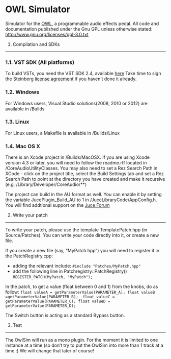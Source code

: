 # OWL Simulator #

Simulator for the [OWL](http://hoxtonowl.com/), a programmable audio effects
pedal. All code and documentation published under the Gnu GPL unless otherwise
stated: http://www.gnu.org/licenses/gpl-3.0.txt


1. Compilation and SDKs
-----------------------

### 1.1. VST SDK (All platforms)
To build VSTs, you need the VST SDK 2.4, available [here](https://code.google.com/p/juced/source/browse/trunk/vst/?r=8) 
Take time to sign the Steinberg [license agreement](www.steinberg.net/en/company/developer.html) if you haven’t done it already.

### 1.2. Windows 
For Windows users, Visual Studio solutions(2008, 2010 or 2012) are available in /Builds 

### 1.3. Linux
For Linux users, a Makefile is available in /Builds/Linux

### 1.4. Mac OS X
There is an Xcode project in /Builds/MacOSX.
If you are using Xcode version 4.3 or later, you will need to follow the readme.rtf located in /CoreAudioUtilityClasses.
You may also need to set a Rez Search Path in XCode - click on the project title, select the Build Settings tab and set a Rez Search Path to point at the directory you have created and make it recursive (e.g. /Library/Developer/CoreAudio/**)

The project can build in the AU format as well. You can enable it by setting the variable JucePlugin_Build_AU to 1 in /JuceLibraryCode/AppConfig.h.
You will find addtional support on the [Juce Forum](http://rawmaterialsoftware.com/juce.php)


2. Write your patch
-------------------

To write your patch, please use the template TemplatePatch.hpp (in Source/Patches).
You can write your code directly into it, or create a new file.

If you create a new file (say, “MyPatch.hpp”) you will need to register it in
the PatchRegistry.cpp: 
- adding the relevant include: 
`#include "Patches/MyPatch.hpp"`
- add the following line in Patchregistry::PatchRegistry()
`REGISTER_PATCH(MyPatch, "MyPatch");`

In the patch, to get a value (float between 0 and 1) from the knobs, do as
follow: 
`float valueA = getParameterValue(PARAMETER_A);
float valueB =getParameterValue(PARAMETER_B); 
float valueC = getParameterValue(PARAMETER_C);
float valueD = getParameterValue(PARAMETER_D);`

The Switch button is acting as a standard Bypass button.


3. Test 
-------
The OwlSim will run as a mono plugin. For the moment it is limited to one instance at a time (so don’t try to put the OwlSim into more than 1 track at a time :)
We will change that later of course!
